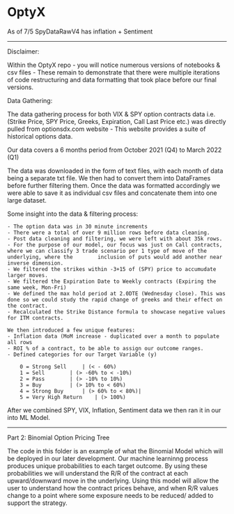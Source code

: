 # OptyX
As of 7/5 SpyDataRawV4 has inflation + Sentiment 

______________________________

Disclaimer:

Within the OptyX repo - you will notice numerous versions of notebooks & csv files - These remain to demonstrate that there were multiple iterations of code restructuring and data formatting that took place before our final versions.

Data Gathering: 

The data gathering process for both VIX & SPY option contracts data i.e. (Strike Price, SPY Price, Greeks, Expiration, Call Last Price etc.) was directly pulled from optionsdx.com website - This website provides a suite of historical options data. 

Our data covers a 6 months period from October 2021 (Q4) to March 2022 (Q1) 

The data was downloaded in the form of text files, with each month of data being a separate txt file. We then had to convert them into DataFrames before further filtering them. Once the data was formatted accordingly we were able to save it as individual csv files and concatenate them into one large dataset. 

Some insight into the data & filtering process:

	- The option data was in 30 minute increments
	- There were a total of over 9 million rows before data cleaning. 
	- Post data cleaning and filtering, we were left with about 35k rows.
	- For the purpose of our model, our focus was just on Call contracts, where we can classify 3 trade scenario per 1 type of move of the underlying, where the 		inclusion of puts would add another near inverse dimension.
	- We filtered the strikes within -3+15 of (SPY) price to accumudate larger moves.
	- We filtered the Expiration Date to Weekly contracts (Expiring the same week, Mon-Fri)
	- We defined the max hold period at 2.0DTE (Wednesday close). This was done so we could study the rapid change of greeks and their effect on the contract.
	- Recalculated the Strike Distance formula to showcase negative values for ITM contracts.

	We then introduced a few unique features: 
	- Inflation data (MoM increase - duplicated over a month to populate all rows
	- ROI % of a contract, to be able to assign our outcome ranges.
	- Defined categories for our Target Variable (y)

		0 = Strong Sell		| (< - 60%)
		1 = Sell 		| (> -60% to < -10%)
		2 = Pass		| (> -10% to 10%)
		3 = Buy 		| (> 10% to < 60%)
		4 = Strong Buy  	| (> 60% to < 80%)| 
		5 = Very High Return    | (> 100%)



After we combined SPY, VIX, Inflation, Sentiment data we then ran it in our into ML Model. 

_________________________________

Part 2: Binomial Option Pricing Tree 

The code in this folder is an example of what the Binomial Model which will be deployed in our later development. 
Our machine learninng process produces unique probabilities to each target outcome. 
By using these probabilities we will understand the R/R of the contract at each upward/downward move in the underlying. 
Using this model will allow the user to understand how the contract prices behave, and when R/R values change to a point where some exposure needs to be reduced/ added to support the strategy. 
